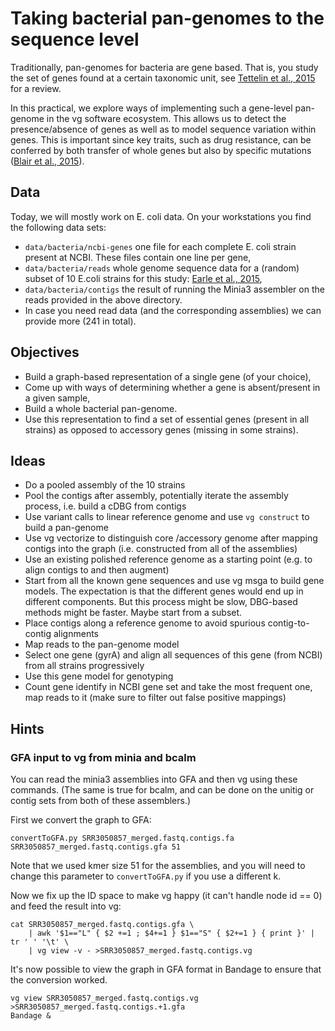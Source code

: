 # Taking bacterial pan-genomes to the sequence level

Traditionally, pan-genomes for bacteria are gene based. That is, you study the set of genes found at a certain taxonomic unit, see [Tettelin et al., 2015](http://dx.doi.org/10.1016/j.mib.2014.11.016) for a review.

In this practical, we explore ways of implementing such a gene-level pan-genome in the vg software ecosystem. This allows us to detect the presence/absence of genes as well as to model sequence variation within genes. This is important since key traits, such as drug resistance, can be conferred by both transfer of whole genes but also by specific mutations ([Blair et al., 2015](http://dx.doi.org/10.1038/nrmicro3380)).

## Data
Today, we will mostly work on E. coli data. On your workstations you find the following data sets:

- `data/bacteria/ncbi-genes` one file for each complete E. coli strain present at NCBI. These files contain one line per gene,
- `data/bacteria/reads` whole genome sequence data for a (random) subset of 10 E.coli strains for this study: [Earle et al., 2015](http://dx.doi.org/10.1038/nmicrobiol.2016.41),
- `data/bacteria/contigs` the result of running the Minia3 assembler on the reads provided in the above directory.
- In case you need read data (and the corresponding assemblies) we can provide more (241 in total).

## Objectives
- Build a graph-based representation of a single gene (of your choice),
- Come up with ways of determining whether a gene is absent/present in a given sample,
- Build a whole bacterial pan-genome.
- Use this representation to find a set of essential genes (present in all strains) as opposed to accessory genes (missing in some strains).

## Ideas
- Do a pooled assembly of the 10 strains
- Pool the contigs after assembly, potentially iterate the assembly process, i.e. build a cDBG from contigs
- Use variant calls to linear reference genome and use `vg construct` to build a pan-genome
- Use vg vectorize to distinguish core /accessory genome after mapping contigs into the graph (i.e. constructed from all of the assemblies)
- Use an existing polished reference genome as a starting point (e.g. to align contigs to and then augment)
- Start from all the known gene sequences and use vg msga to build gene models. The expectation is that the different genes would end up in different components. But this process might be slow, DBG-based methods might be faster. Maybe start from a subset.
- Place contigs along a reference genome to avoid spurious contig-to-contig alignments
- Map reads to the pan-genome model
- Select one gene (gyrA) and align all sequences of this gene (from NCBI) from all strains progressively
- Use this gene model for genotyping
- Count gene identify in NCBI gene set and take the most frequent one, map reads to it (make sure to filter out false positive mappings)

## Hints


### GFA input to vg from minia and bcalm

You can read the minia3 assemblies into GFA and then vg using these commands. (The same is true for bcalm, and can be done on the unitig or contig sets from both of these assemblers.)

First we convert the graph to GFA:

```
convertToGFA.py SRR3050857_merged.fastq.contigs.fa SRR3050857_merged.fastq.contigs.gfa 51
```

Note that we used kmer size 51 for the assemblies, and you will need to change this parameter to `convertToGFA.py` if you use a different k.

Now we fix up the ID space to make vg happy (it can't handle node id == 0) and feed the result into vg:

```
cat SRR3050857_merged.fastq.contigs.gfa \
    | awk '$1=="L" { $2 +=1 ; $4+=1 } $1=="S" { $2+=1 } { print }' | tr ' ' '\t' \
    | vg view -v - >SRR3050857_merged.fastq.contigs.vg
```

It's now possible to view the graph in GFA format in Bandage to ensure that the conversion worked.

```
vg view SRR3050857_merged.fastq.contigs.vg >SRR3050857_merged.fastq.contigs.+1.gfa
Bandage &
```
